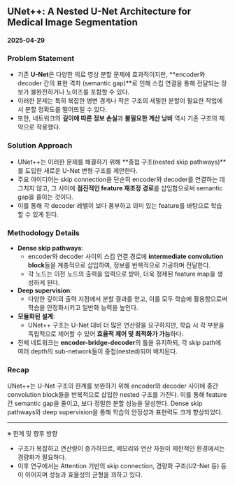 ## UNet++: A Nested U-Net Architecture for Medical Image Segmentation  
#### 2025-04-29

### Problem Statement
- 기존 **U-Net**은 다양한 의료 영상 분할 문제에 효과적이지만, **encoder와 decoder 간의 표현 격차 (semantic gap)**로 인해 스킵 연결을 통해 전달되는 정보가 불완전하거나 노이즈를 포함할 수 있다.  
- 이러한 문제는 특히 복잡한 병변 경계나 작은 구조의 세밀한 분할이 필요한 작업에서 분할 정확도를 떨어뜨릴 수 있다.  
- 또한, 네트워크의 **깊이에 따른 정보 손실**과 **불필요한 계산 낭비** 역시 기존 구조의 제약으로 작용했다.

### Solution Approach
- UNet++는 이러한 문제를 해결하기 위해 **중첩 구조(nested skip pathways)**를 도입한 새로운 U-Net 변형 구조를 제안한다.  
- 주요 아이디어는 skip connection을 단순히 encoder와 decoder를 연결하는 데 그치지 않고, 그 사이에 **점진적인 feature 재조정 경로**를 삽입함으로써 semantic gap을 줄이는 것이다.  
- 이를 통해 각 decoder 레벨이 보다 풍부하고 의미 있는 feature를 바탕으로 학습할 수 있게 된다.

### Methodology Details
- **Dense skip pathways**:  
  - encoder와 decoder 사이의 스킵 연결 경로에 **intermediate convolution block**들을 계층적으로 삽입하여, 정보를 반복적으로 가공하며 전달한다.  
  - 각 노드는 이전 노드의 출력을 입력으로 받아, 더욱 정제된 feature map을 생성하게 된다.
- **Deep supervision**:  
  - 다양한 깊이의 출력 지점에서 분할 결과를 얻고, 이를 모두 학습에 활용함으로써 학습을 안정화시키고 일반화 능력을 높인다.
- **모듈화된 설계**:  
  - UNet++ 구조는 U-Net 대비 더 많은 연산량을 요구하지만, 학습 시 각 부분을 독립적으로 제어할 수 있어 **효율적 제어 및 최적화가 가능**하다.
- 전체 네트워크는 **encoder-bridge-decoder**의 틀을 유지하되, 각 skip path에 여러 depth의 sub-network들이 중첩(nested)되어 배치된다.

### Recap
UNet++는 U-Net 구조의 한계를 보완하기 위해 encoder와 decoder 사이에 중간 convolution block들을 반복적으로 삽입한 nested 구조를 가진다. 이를 통해 feature 간 semantic gap을 줄이고, 보다 정밀한 분할 성능을 달성한다. Dense skip pathways와 deep supervision을 통해 학습의 안정성과 표현력도 크게 향상되었다.

---

※ 한계 및 향후 방향  
- 구조가 복잡하고 연산량이 증가하므로, 메모리와 연산 자원이 제한적인 환경에서는 경량화가 필요하다.  
- 이후 연구에서는 Attention 기반의 skip connection, 경량화 구조(U2-Net 등) 등이 이어지며 성능과 효율성의 균형을 꾀하고 있다.
